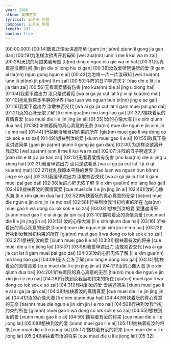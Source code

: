 ```yaml
---
year: 2000
album: 爱情万岁
lyricist: 五月天 阿信
composer: 五月天 阿信
length: 337
banlam: true
---
```

[00:00.000]
[00:14]敢真正像汝讲遮简单 [gam jin jia(nn) qiunn li gong jia gan dan]
[00:19]为怎样汝欲离开我毋知 [wei zua(nn) iunn li me li kui wa m zai]
[00:26]天顶的月娘笑我毋捌 [ti(nn) ding e ngue niu qie wa m bat]
[00:31]认真着是浪费时间 [lin jin die xi long hiu xi gan]
[00:38]汝敢爱听阮讲阮的爱 [li gam ai tia(nn) ngun gong ngun e ai]
[00:43]为怎样一片一片汝毋知 [wei zua(nn) iunn jit pi(nn) jit pi(nn) li m zai]
[00:50]斗阵的日子啊遮天才 [dao din e lit ji a jia tian zai]
[00:56]无看着爱情有伤害 [mo kua(nn) die ai jing u xiong hai]
[01:04]我爱甲遮出力 汝只是试看觅 [wa ai ga jia cut lat  li ji xi qi kua(nn)  mai]
[01:10]扰乱我原本平静的世界 [liao luan wa nguan bun bi(nn) jing e se gai]
[01:16]我爱甲遮出力 汝敢袂否交代 [wa ai ga jia cut lat  li gam muei pai gao dai]
[01:21]汝的心肝无侬了解 [li e xim gua(nn) mo lang liao gai]
[01:32]!揣袂着汝的真情真爱 [cue muei die li e jin jing jin ai]
[01:35]!汝的心像大海 [li e xim qiunn dua hai]
[01:38]!听袂着阮的真心真意的无奈 [tia(nn) mue die ngun e jin xim jin i e mo nai]
[01:44]!行袂到汝我当初约束的所在 [gia(nn) muei gao li wa dong co iok sok e so zai]
[01:49]!想袂到汝的爱 [xiunn muei gao li e ai]
[01:55]敢真正像汝讲遮简单 [gam jin jia(nn) qiunn li gong jia gan dan]
[02:00]为怎样汝欲离开我毋知 [wei zua(nn) iunn li me li kui wa m zai]
[02:07]斗阵的日子啊遮天才 [dao din e lit ji a jia tian zai]
[02:12]无看着爱情有伤害 [mo kua(nn) die ai jing u xiong hai]
[02:21]我爱甲遮出力 汝只是试看觅 [wa ai ga jia cut lat  li ji xi qi kua(nn)  mai]
[02:27]扰乱我原本平静的世界 [liao luan wa nguan bun bi(nn) jing e se gai]
[02:33]我爱甲遮出力 汝敢袂否交代 [wa ai ga jia cut lat  li gam muei pai gao dai]
[02:38]汝的心肝无侬了解 [li e xim gua(nn) mo lang liao gai]
[02:46]!揣袂着汝的真情真爱 [cue muei die li e jin jing jin ai]
[02:49]!汝的心像大海 [li e xim qiunn dua hai]
[02:52]!听袂着阮的真心真意的无奈 [tia(nn) mue die ngun e jin xim jin i e mo nai]
[02:58]!行袂到汝我当初约束的所在 [gia(nn) muei gao li wa dong co iok sok e so zai]
[03:03]!想袂到汝的爱 爱遘遮凊采 [xiunn muei gao li e ai  ai ga jia qin cai]
[03:10]!揣袂着汝的真情真爱 [cue muei die li e jin jing jin ai]
[03:13]!汝的心像大海 [li e xim qiunn dua hai]
[03:16]!听袂着阮的真心真意的无奈 [tia(nn) mue die ngun e jin xim jin i e mo nai]
[03:22]!行袂到汝我当初约束的所在 [gia(nn) muei gao li wa dong co iok sok e so zai]
[03:27]!想袂到汝的爱 [xiunn muei gao li e ai]
[03:31]!揣袂着有汝的将来 [cue muei die u li e jiong lai]
[03:37]
[03:58]我爱甲遮出力 汝敢袂否交代 [wa ai ga jia cut lat  li gam muei pai gao dai]
[04:03]汝的心肝无侬了解 [li e xim gua(nn) mo lang liao gai]
[04:08]无人会冻了解 [mo lang e dong liao gai]
[04:14]!揣袂着汝的真情真爱 [cue muei die li e jin jing jin ai]
[04:17]!汝的心像大海 [li e xim qiunn dua hai]
[04:20]!听袂着阮的真心真意的无奈 [tia(nn) mue die ngun e jin xim jin i e mo nai]
[04:26]!行袂到汝我当初约束的所在 [gia(nn) muei gao li wa dong co iok sok e so zai]
[04:31]!想袂到汝的爱 爱遘遮凊采 [xiunn muei gao li e ai  ai ga jia qin cai]
[04:38]!揣袂着汝的真情真爱 [cue muei die li e jin jing jin ai]
[04:41]!汝的心像大海 [li e xim qiunn dua hai]
[04:44]!听袂着阮的真心真意的无奈 [tia(nn) mue die ngun e jin xim jin i e mo nai]
[04:50]!行袂到汝我当初约束的所在 [gia(nn) muei gao li wa dong co iok sok e so zai]
[04:55]!想袂到汝的爱 [xiunn muei gao li e ai]
[04:59]!揣袂着有汝的将来 [cue muei die u li e jiong lai]
[05:08]!想袂到汝的爱 [xiunn muei gao li e ai]
[05:11]!揣袂着有汝的将来 [cue muei die u li e jiong lai]
[05:17]!揣袂着有汝的将来 [cue muei die u li e jiong lai]
[05:24]!揣袂着有汝的将来 [cue muei die u li e jiong lai]
[05:32]